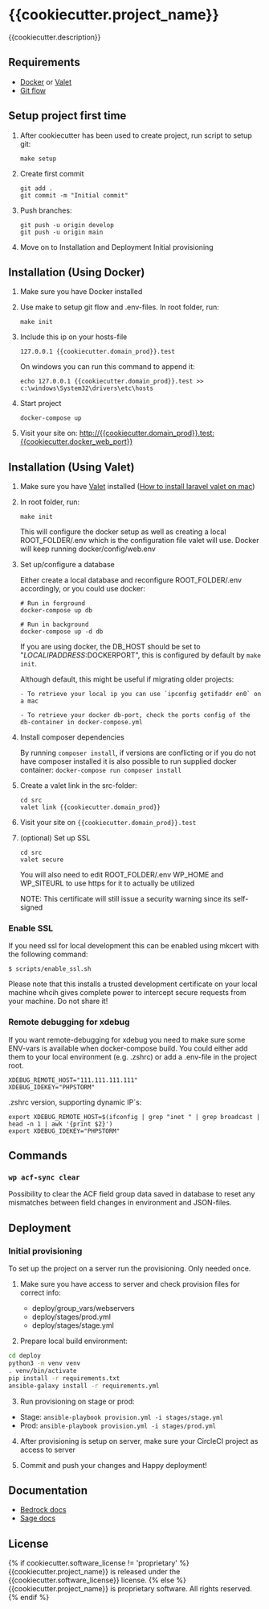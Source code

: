 # {{cookiecutter.project_name}}

{{cookiecutter.description}}

## Requirements

* [Docker](https://www.docker.com/) or [Valet](https://laravel.com/docs/8.x/valet)
* [Git flow](https://github.com/petervanderdoes/gitflow-avh)


## Setup project first time

1. After cookiecutter has been used to create project, run script to setup git:
    ```
    make setup
    ```
2. Create first commit
    ```
    git add .
    git commit -m "Initial commit"
    ```
3. Push branches:
    ```
    git push -u origin develop
    git push -u origin main
    ```
4. Move on to Installation and Deployment Initial provisioning


## Installation (Using Docker)

1. Make sure you have Docker installed
2. Use make to setup git flow and .env-files. In root folder, run:
    ```
    make init
    ```
3. Include this ip on your hosts-file

    ```
    127.0.0.1 {{cookiecutter.domain_prod}}.test
    ```

    On windows you can run this command to append it:

    ```
    echo 127.0.0.1 {{cookiecutter.domain_prod}}.test >> c:\windows\System32\drivers\etc\hosts
    ```

4. Start project

    ```
    docker-compose up
    ```

5. Visit your site on: [http://{{cookiecutter.domain_prod}}.test:{{cookiecutter.docker_web_port}}](http://{{cookiecutter.domain_prod}}.test:{{cookiecutter.docker_web_port}})

## Installation (Using Valet)

1. Make sure you have [Valet](https://laravel.com/docs/8.x/valet) installed ([How to install laravel valet on mac](https://medium.com/modulr/how-to-install-laravel-valet-on-mac-f061ce2d095e))

2. In root folder, run:
    ```
    make init
    ```

    This will configure the docker setup as well as creating a local ROOT_FOLDER/.env which is the configuration file valet will use. Docker will keep running docker/config/web.env

3. Set up/configure a database

   Either create a local database and reconfigure ROOT_FOLDER/.env accordingly, or you could use docker:
   ```
   # Run in forground
   docker-compose up db

   # Run in background
   docker-compose up -d db
   ```

   If you are using docker, the DB_HOST should be set to "$LOCALIPADDRESS:$DOCKERPORT", this is configured by default by `make init`.

   Although default, this might be useful if migrating older projects:

       - To retrieve your local ip you can use `ipconfig getifaddr en0` on a mac

       - To retrieve your docker db-port, check the ports config of the db-container in docker-compose.yml

4. Install composer dependencies

   By running `composer install`, if versions are conflicting or if you do not have composer installed
   it is also possible to run supplied docker container: `docker-compose run composer install`

5. Create a valet link in the src-folder:
   ```
   cd src
   valet link {{cookiecutter.domain_prod}}
   ```

6. Visit your site on `{{cookiecutter.domain_prod}}.test`

7. (optional) Set up SSL
   ```
   cd src
   valet secure
   ```
   You will also need to edit ROOT_FOLDER/.env WP_HOME and WP_SITEURL to use https for it to actually be utilized

   NOTE: This certificate will still issue a security warning since its self-signed

### Enable SSL 

If you need ssl for local development this can be enabled using mkcert with the following command: 

```
$ scripts/enable_ssl.sh
```

Please note that this installs a trusted development certificate on your local machine whcih gives complete power 
to intercept secure requests from your machine. Do not share it!


### Remote debugging for xdebug

If you want remote-debugging for xdebug you need to make sure some ENV-vars is available 
when docker-compose build.
You could either add them to your local environment (e.g. .zshrc) or add a .env-file in the 
project root.
```
XDEBUG_REMOTE_HOST="111.111.111.111"
XDEBUG_IDEKEY="PHPSTORM"
```

.zshrc version, supporting dynamic IP´s:
```
export XDEBUG_REMOTE_HOST=$(ifconfig | grep "inet " | grep broadcast | head -n 1 | awk '{print $2}')
export XDEBUG_IDEKEY="PHPSTORM"
```

## Commands

### `wp acf-sync clear`
Possibility to clear the ACF field group data saved in database to reset any mismatches between field changes in environment and JSON-files.


## Deployment

### Initial provisioning
To set up the project on a server run the provisioning. Only needed once.

1. Make sure you have access to server and check provision files for correct info:
    - deploy/group_vars/webservers
    - deploy/stages/prod.yml
    - deploy/stages/stage.yml

2. Prepare local build environment:
```bash
cd deploy
python3 -m venv venv
. venv/bin/activate
pip install -r requirements.txt
ansible-galaxy install -r requirements.yml
```

3. Run provisioning on stage or prod:
- Stage: `ansible-playbook provision.yml -i stages/stage.yml`
- Prod: `ansible-playbook provision.yml -i stages/prod.yml`

4. After provisioning is setup on server, make sure your CircleCI project as access to server

5. Commit and push your changes and Happy deployment!


## Documentation

* [Bedrock docs](https://roots.io/bedrock/docs/)
* [Sage docs](https://roots.io/sage/docs/)

## License

{% if cookiecutter.software_license != 'proprietary' %}
{{cookiecutter.project_name}} is released under the {{cookiecutter.software_license}} license.
{% else %}
{{cookiecutter.project_name}} is proprietary software. All rights reserved.
{% endif %}
